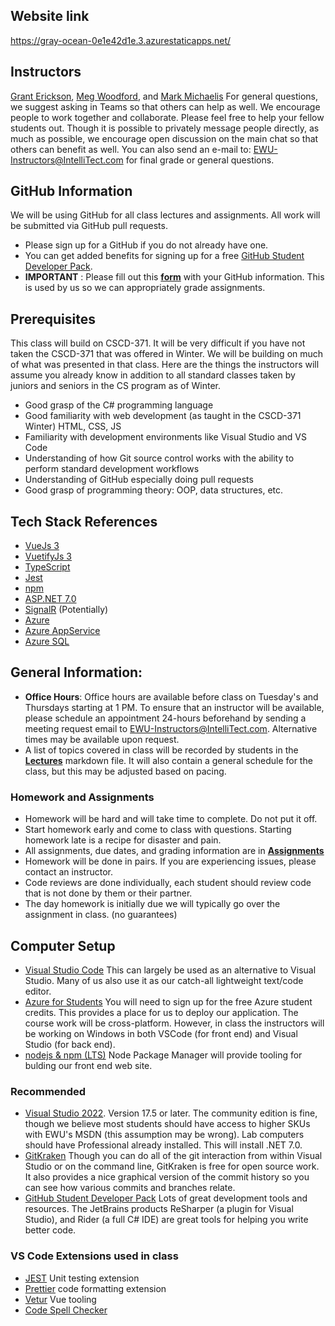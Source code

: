 ## Website link ##
https://gray-ocean-0e1e42d1e.3.azurestaticapps.net/
## Instructors ##
[Grant Erickson](https://github.com/GrantErickson), [Meg Woodford](https://github.com/mmwoodfo), and [Mark Michaelis](https://github.com/MarkMichaelis)
For general questions, we suggest asking in Teams so that others can help as well. We encourage people to work together and collaborate. Please feel free to help your fellow students out. Though it is possible to privately message people directly, as much as possible, we encourage open discussion on the main chat so that others can benefit as well.
You can also send an e-mail to: [EWU-Instructors@IntelliTect.com](EWU-Instructors@IntelliTect.com) for final grade or general questions.

## GitHub Information
We will be using GitHub for all class lectures and assignments. All work will be submitted via GitHub pull requests.
* Please sign up for a GitHub if you do not already have one. 
* You can get added benefits for signing up for a free [GitHub Student Developer Pack](https://education.github.com/pack).  
* **IMPORTANT** : Please fill out this **[form](https://forms.office.com/r/2rrvn2v7av)** with your GitHub information. This is used by us so we can appropriately grade assignments.

## Prerequisites
This class will build on CSCD-371. It will be very difficult if you have not taken the CSCD-371 that was offered in Winter. We will be building on much of what was presented in that class. Here are the things the instructors will assume you already know in addition to all standard classes taken by juniors and seniors in the CS program as of Winter.
* Good grasp of the C# programming language
* Good familiarity with web development (as taught in the CSCD-371 Winter) HTML, CSS, JS
* Familiarity with development environments like Visual Studio and VS Code
* Understanding of how Git source control works with the ability to perform standard development workflows
* Understanding of GitHub especially doing pull requests
* Good grasp of programming theory: OOP, data structures, etc.

## Tech Stack References
* [VueJs 3](https://vuejs.org/)
* [VuetifyJs 3](https://vuetifyjs.com/en/)
* [TypeScript](https://www.typescriptlang.org/docs/)
* [Jest](https://jestjs.io/)
* [npm](https://docs.npmjs.com/)
* [ASP.NET 7.0](https://docs.microsoft.com/en-us/aspnet/core/?view=aspnetcore-7.0)
* [SignalR](https://docs.microsoft.com/en-us/aspnet/core/signalr/introduction?view=aspnetcore-7.0) (Potentially)
* [Azure](https://docs.microsoft.com/en-us/azure/?product=popular)
* [Azure AppService](https://docs.microsoft.com/en-us/azure/app-service/)
* [Azure SQL](https://docs.microsoft.com/en-us/azure/azure-sql/)

## General Information:
* **Office Hours**: Office hours are available before class on Tuesday's and Thursdays starting at 1 PM. To ensure that an instructor will be available, please schedule an appointment 24-hours beforehand by sending a meeting request email to EWU-Instructors@IntelliTect.com. Alternative times may be available upon request.
* A list of topics covered in class will be recorded by students in the [**Lectures**](Lectures.md) markdown file. It will also contain a general schedule for the class, but this may be adjusted based on pacing.

### Homework and Assignments
* Homework will be hard and will take time to complete. Do not put it off. 
* Start homework early and come to class with questions. Starting homework late is a recipe for disaster and pain.
* All assignments, due dates, and grading information are in [**Assignments**](Assignments.md)
* Homework will be done in pairs. If you are experiencing issues, please contact an instructor.
* Code reviews are done individually, each student should review code that is not done by them or their partner.
* The day homework is initially due we will typically go over the assignment in class. (no guarantees)

## Computer Setup ##
- [Visual Studio Code](https://code.visualstudio.com/) This can largely be used as an alternative to Visual Studio. Many of us also use it as our catch-all lightweight text/code editor.
- [Azure for Students](https://azure.microsoft.com/en-us/free/students/) You will need to sign up for the free Azure student credits. This provides a place for us to deploy our application.
The course work will be cross-platform. However, in class the instructors will be working on Windows in both VSCode (for front end) and Visual Studio (for back end).
- [nodejs & npm (LTS)](https://nodejs.org/en/download/) Node Package Manager will provide tooling for bulding our front end web site.

### Recommended ###
- [Visual Studio 2022](https://visualstudio.microsoft.com/downloads/). Version 17.5 or later. The community edition is fine, though we believe most students should have access to higher SKUs with EWU's MSDN (this assumption may be wrong). Lab computers should have Professional already installed. This will install .NET 7.0.
- [GitKraken](https://gitkraken.keboo.dev/) Though you can do all of the git interaction from within Visual Studio or on the command line, GitKraken is free for open source work. It also provides a nice graphical version of the commit history so you can see how various commits and branches relate. 
- [GitHub Student Developer Pack](https://education.github.com/students) Lots of great development tools and resources. The JetBrains products ReSharper (a plugin for Visual Studio), and Rider (a full C# IDE) are great tools for helping you write better code. 

### VS Code Extensions used in class ###
- [JEST](https://marketplace.visualstudio.com/items?itemName=Orta.vscode-jest) Unit testing extension
- [Prettier](https://marketplace.visualstudio.com/items?itemName=esbenp.prettier-vscode) code formatting extension
- [Vetur](https://marketplace.visualstudio.com/items?itemName=octref.vetur) Vue tooling
- [Code Spell Checker](https://marketplace.visualstudio.com/items?itemName=streetsidesoftware.code-spell-checker)
